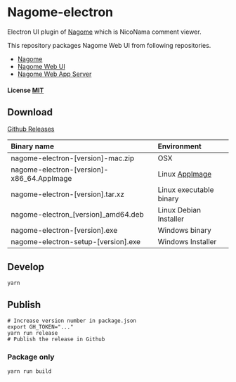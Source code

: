 Nagome-electron
===============

Electron UI plugin of [Nagome](https://github.com/diginatu/nagome) which is NicoNama comment viewer.

This repository packages Nagome Web UI from following repositories.

* [Nagome](https://github.com/diginatu/nagome)
* [Nagome Web UI](https://github.com/diginatu/nagome-webui)
* [Nagome Web App Server](https://github.com/diginatu/nagome-webapp_server)

#### License [MIT](LICENSE)

Download
--------

[Github Releases](https://github.com/diginatu/nagome-electron/releases/latest)

Binary name | Environment
:-|:-
nagome-electron-[version]-mac.zip | OSX
nagome-electron-[version]-x86_64.AppImage | Linux [AppImage](https://appimage.org/)
nagome-electron-[version].tar.xz | Linux executable binary
nagome-electron\_[version]\_amd64.deb | Linux Debian Installer
nagome-electron-[version].exe | Windows binary
nagome-electron-setup-[version].exe | Windows Installer


Develop
-------

```
yarn
```

Publish
-------

```
# Increase version number in package.json
export GH_TOKEN="..."
yarn run release
# Publish the release in Github
```

### Package only

```
yarn run build
```
